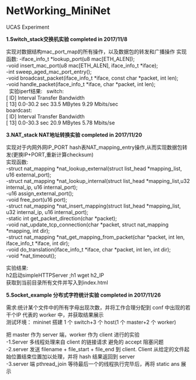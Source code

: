 # NetWorking_MiniNet  
UCAS Experiment  

**1.Switch_stack交换机实验  completed in 2017/11/8**    

实现对数据结构mac_port_map的所有操作，以及数据包的转发和广播操作 
实现函数: 
-iface_info_t *lookup_port(u8 mac[ETH_ALEN]);  
-void insert_mac_port(u8 mac[ETH_ALEN], iface_info_t *iface);  
-int sweep_aged_mac_port_entry();  
-void broadcast_packet(iface_info_t *iface, const char *packet, int len);   
-void handle_packet(iface_info_t *iface, char *packet, int len);    
  
实验iperf结果:   
switch:  
[ ID] Interval       Transfer     Bandwidth  
[ 13]  0.0-30.2 sec  33.5 MBytes  9.29 Mbits/sec  
boardcast:    
[ ID] Interval       Transfer     Bandwidth   
[ 13]  0.0-30.3 sec  20.9 MBytes  5.78 Mbits/se  

**3.NAT_stack NAT地址转换实验  completed in 2017/11/20**  

实现对于内网外网IP_PORT hash表NAT_mapping_entry操作,从而实现数据包转发(更换IP+PORT,重新计算checksum)   
实现函数:  
-struct nat_mapping *nat_lookup_external(struct list_head *mapping_list, u16 external_port);  
-struct nat_mapping *nat_lookup_internal(struct list_head *mapping_list,u32 internal_ip, u16 internal_port);  
-u16 assign_external_port();  
-void free_port(u16 port);  
-struct nat_mapping *nat_insert_mapping(struct list_head *mapping_list, u32 internal_ip, u16 internal_port);  
-static int get_packet_direction(char *packet);  
-void nat_update_tcp_connection(char *packet, struct nat_mapping *mapping, int dir);  
-struct nat_mapping *nat_get_mapping_from_packet(char *packet, int len, iface_info_t *iface, int dir);  
-void do_translation(iface_info_t *iface, char *packet, int len, int dir);  
-void *nat_timeout();  

实验结果:  
h2启动simpleHTTPServer ;h1 wget h2_IP   
获取到当前目录所有文件并写入到index.html  

**5.Socket_example 分布式字符统计实验  completed in 2017/11/26**  

需求:统计某个文件中的所有字母出现次数，并将工作合理分配到 conf 中出现的若干个IP 代表的 worker 中，并获取结果展示   
测试环境： mininet 搭建 1 个 switch+3 个 host(1 个 master+2 个 worker)   

把 master 作为 server 端，worker 作为 client 进行的实验  
-1.Server 多线程处理来自 client 的链接请求 避免的 accept 阻塞问题   
-2.server 发送 filename + file_start + file_end 到 client. Client 从给定的文件起始位置结束位置加以处理，并将 hash 结果返回到 server   
-3.server 端 pthread_join 等待最后一个的线程执行完毕后，再将 static ans 展示 
